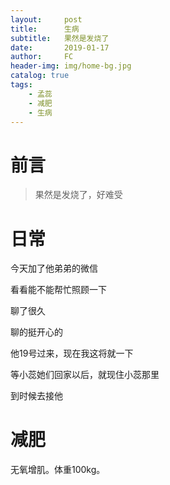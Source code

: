 ```yaml
---
layout:     post
title:      生病
subtitle:   果然是发烧了
date:       2019-01-17
author:     FC
header-img: img/home-bg.jpg
catalog: true
tags:
    - 孟蕊
    - 减肥
    - 生病
---
```



# 前言

>果然是发烧了，好难受


# 日常

今天加了他弟弟的微信

看看能不能帮忙照顾一下

聊了很久

聊的挺开心的

他19号过来，现在我这将就一下

等小蕊她们回家以后，就现住小蕊那里

到时候去接他

# 减肥

无氧增肌。体重100kg。


